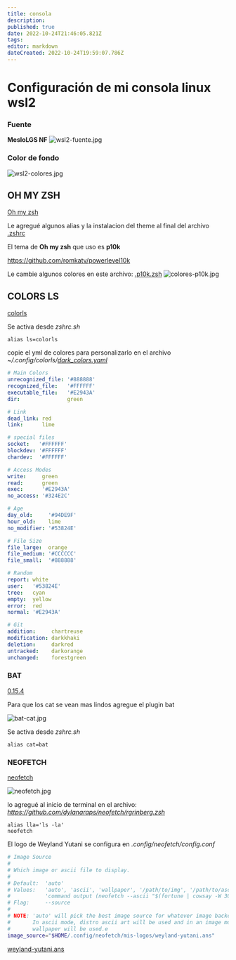```yaml
---
title: consola
description: 
published: true
date: 2022-10-24T21:46:05.821Z
tags: 
editor: markdown
dateCreated: 2022-10-24T19:59:07.786Z
---
```


# Configuración de mi consola linux wsl2
### Fuente
**MesloLGS NF**
![wsl2-fuente.jpg](/wsl2-fuente.jpg)

### Color de fondo
![wsl2-colores.jpg](/wsl2-colores.jpg)

## OH MY ZSH
[Oh my zsh](/https://ohmyz.sh/)

Le agregué algunos alias y la instalacion del theme al final del archivo [.zshrc](/.zshrc)

El tema de **Oh my zsh** que uso es **p10k**

https://github.com/romkatv/powerlevel10k

Le cambie algunos colores en este archivo: [.p10k.zsh](/.p10k.zsh)
![colores-p10k.jpg](/colores-p10k.jpg)

## COLORS LS
[colorls](/https://github.com/athityakumar/colorls)

Se activa desde *zshrc.sh*
```vim
alias ls=colorls
```

copie el yml de colores para personalizarlo en el archivo *~/.config/colorls/[dark_colors.yaml](/dark_colors.yaml)*

```yaml
# Main Colors
unrecognized_file: '#888888'
recognized_file:   '#FFFFFF'
executable_file:   '#E2943A'
dir:               green

# Link
dead_link: red
link:      lime

# special files
socket:   '#FFFFFF'
blockdev: '#FFFFFF'
chardev:  '#FFFFFF'

# Access Modes
write:     green
read:      green
exec:      '#E2943A'
no_access: '#324E2C'

# Age
day_old:     '#94DE9F'
hour_old:    lime
no_modifier: '#53824E'

# File Size
file_large:  orange
file_medium: '#CCCCCC'
file_small:  '#888888'

# Random
report: white
user:   '#53824E'
tree:   cyan
empty:  yellow
error:  red
normal: '#E2943A'

# Git
addition:     chartreuse
modification: darkkhaki
deletion:     darkred
untracked:    darkorange
unchanged:    forestgreen
```

### BAT
[0.15.4](/https://crates.io/crates/bat/0.15.4)

Para que los cat se vean mas lindos agregue el plugin bat

![bat-cat.jpg](/bat-cat.jpg)

Se activa desde *zshrc.sh*
```vim
alias cat=bat
```

### NEOFETCH
[neofetch](/https://github.com/dylanaraps/neofetch)

![neofetch.jpg](/neofetch.jpg)

lo agregué al inicio de terminal en el archivo: *https://github.com/dylanaraps/neofetch/rgrinberg.zsh*

```vim
alias lla='ls -la'
neofetch
```

El logo de Weyland Yutani se configura en *.config/neofetch/config.conf*

```bash
# Image Source
#
# Which image or ascii file to display.
#
# Default:  'auto'
# Values:   'auto', 'ascii', 'wallpaper', '/path/to/img', '/path/to/ascii', '/path/to/dir/'
#           'command output (neofetch --ascii "$(fortune | cowsay -W 30)")'
# Flag:     --source
#
# NOTE: 'auto' will pick the best image source for whatever image backend is used.
#       In ascii mode, distro ascii art will be used and in an image mode, your
#       wallpaper will be used.e
image_source="$HOME/.config/neofetch/mis-logos/weyland-yutani.ans"
```

[weyland-yutani.ans](/weyland-yutani.ans)